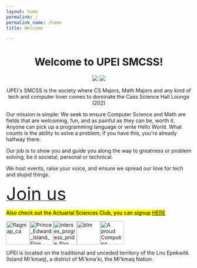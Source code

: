 ```yaml
---
layout: home
permalink: /
permalink_name: /home
title: Welcome

---
```


<h1 align="center">Welcome to UPEI SMCSS!</h1>

<p align="center">
<img src="https://user-images.githubusercontent.com/91146114/134969107-1cab2ff8-2a82-4c32-b013-adab5dba8cd4.gif">
<img src="https://user-images.githubusercontent.com/91146114/134747496-4b06ef45-dd3a-41b7-bc96-eff6ca8983e3.png">
</p> 

<p align="center"> 
UPEI's SMCSS is the society where CS Majors, Math Majors and any kind of tech and computer lover comes to dominate the Cass Science Hall Lounge (202) 
  
Our mission is simple: We seek to ensure Computer Science and Math are fields that are welcoming, fun, and as painful as they can be, worth it.
Anyone can pick up a programming language or write Hello World. What counts is the ability to solve a problem; if you have this, you're already halfway there. 

Our job is to show you and guide you along the way to greatness or problem solving, be it societal, personal or technical. 
  
We host events, raise your voice, and ensure we spread our love for tech and stupid things.
 
<a href="https://upeismcss.ca/join"><font size="+4">Join us</font></a>

<mark>Also check out the Actuarial Sciences Club, you can signup <a href="https://docs.google.com/forms/d/e/1FAIpQLSdedQNsK44641AshbxYF1ThYZV1B4csNepdKN0RXPpLF6iVSQ/viewform">HERE</a></mark>


<img src="https://emoji.gg/assets/emoji/5691-flagmap-ca.png" width="64px" height="64px" alt="flagmap_ca"><img src="https://emoji.gg/assets/emoji/3191-prince-edward-island-flag.png" width="64px" height="64px" alt="Prince_Edward_Island_Flag"><img src="https://emoji.gg/assets/emoji/3119-intersex-progress-pride-flag.png" width="64px" height="64px" alt="intersex_progress_pride_flag"><img src="https://emoji.gg/assets/emoji/8973_blm.png" width="64px" height="64px" alt="blm"><img src="https://user-images.githubusercontent.com/91146114/223780026-9426a1dd-28cd-4e29-a65e-9ec4c8997dbe.svg" width="64px" height="64px" alt="A proud Computing Councils of Canada member"> 
  
UPEI is located on the traditional and unceded territory of the Lnu Epekwitk (Island Mi'kmaq), a district of Mi'kma'ki, the Mi'kmaq Nation.

</p>


